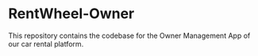 # RentWheel-Owner
This repository contains the codebase for the Owner Management App of our car rental platform. 
